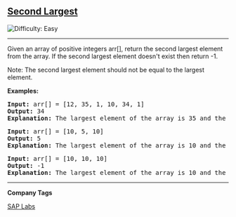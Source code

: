 <h2><a href="https://www.geeksforgeeks.org/problems/second-largest3735/1">Second Largest
</a></h2> <img src='https://img.shields.io/badge/Difficulty-Easy-brightgreen' alt='Difficulty: Easy' /><hr>

<p>Given an array of positive integers arr[], return the second largest element from the array. If the second largest element doesn't exist then return -1.</p>
<p>Note: The second largest element should not be equal to the largest element.</p>

<b>Examples:</b>

<pre>
<b>Input:</b> arr[] = [12, 35, 1, 10, 34, 1]
<b>Output:</b> 34
<b>Explanation:</b> The largest element of the array is 35 and the second largest element is 34.
</pre>

<pre>
<b>Input:</b> arr[] = [10, 5, 10]
<b>Output:</b> 5
<b>Explanation:</b> The largest element of the array is 10 and the second largest element is 5.
</pre>

<pre>
<b>Input:</b> arr[] = [10, 10, 10]
<b>Output:</b> -1
<b>Explanation:</b> The largest element of the array is 10 and the second largest element does not exist.
</pre><hr>

<b>Company Tags</b>
<div class="ui labels">
  <a href="/explore/?company[]=SAP Labs" target="_blank" class="ui label problems_tag_label__A4Ism">SAP Labs</a>
</div>
